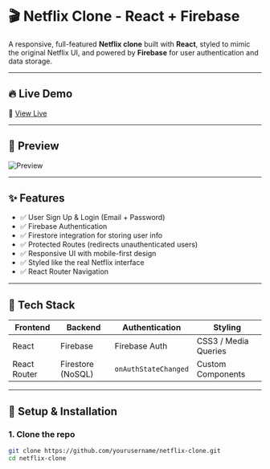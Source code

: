 # 🎬 Netflix Clone - React + Firebase

A responsive, full-featured **Netflix clone** built with **React**, styled to mimic the original Netflix UI, and powered by **Firebase** for user authentication and data storage.

---

## 🔥 Live Demo

🚀 [View Live](https://netfixbyad.netlify.app)

---

## 📸 Preview

![Preview](https://via.placeholder.com/900x400.png?text=Netflix+Clone+Preview)

---

## ✨ Features

- ✅ User Sign Up & Login (Email + Password)
- ✅ Firebase Authentication
- ✅ Firestore integration for storing user info
- ✅ Protected Routes (redirects unauthenticated users)
- ✅ Responsive UI with mobile-first design
- ✅ Styled like the real Netflix interface
- ✅ React Router Navigation

---

## 🧰 Tech Stack

| Frontend      | Backend         | Authentication     | Styling         |
| ------------- | --------------- | ------------------ | --------------- |
| React         | Firebase        | Firebase Auth      | CSS3 / Media Queries |
| React Router  | Firestore (NoSQL) | `onAuthStateChanged` | Custom Components |

---

## 🔧 Setup & Installation

### 1. Clone the repo
```bash
git clone https://github.com/yourusername/netflix-clone.git
cd netflix-clone
